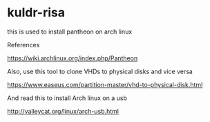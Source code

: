 # kuldr-risa
this is used to install pantheon on arch linux


References

https://wiki.archlinux.org/index.php/Pantheon


Also, use this tool to clone VHDs to physical disks and vice versa

https://www.easeus.com/partition-master/vhd-to-physical-disk.html

And read this to install Arch linux on a usb

http://valleycat.org/linux/arch-usb.html
